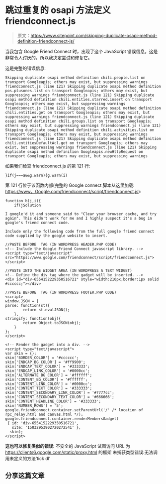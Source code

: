 # 跳过重复的 osapi 方法定义 friendconnect.js

> 原文：<https://www.sitepoint.com/skipping-duplicate-osapi-method-definition-friendconnect-js/>

当我包含 Google Friend Connect 时，出现了这个 JavaScript 错误信息。这是非常令人讨厌的，所以我决定尝试和修复它。

这是完整的错误信息:

 `Skipping duplicate osapi method definition chili.people.list on transport Googleapis; others may exist, but suppressing warnings
friendconnect.js (line 121)
Skipping duplicate osapi method definition pos.plusones.list on transport Googleapis; others may exist, but suppressing warnings
friendconnect.js (line 121)
Skipping duplicate osapi method definition chili.entities.starred.insert on transport Googleapis; others may exist, but suppressing warnings
friendconnect.js (line 121)
Skipping duplicate osapi method definition chili.entities.get on transport Googleapis; others may exist, but suppressing warnings
friendconnect.js (line 121)
Skipping duplicate osapi method definition chili.groups.list on transport Googleapis; others may exist, but suppressing warnings
friendconnect.js (line 121)
Skipping duplicate osapi method definition chili.activities.list on transport Googleapis; others may exist, but suppressing warnings
friendconnect.js (line 121)
Skipping duplicate osapi method definition chili.entitiesDefaultAcl.get on transport Googleapis; others may exist, but suppressing warnings
friendconnect.js (line 121)
Skipping duplicate osapi method definition Googleapis.newHttpRequest on transport Googleapis; others may exist, but suppressing warnings` 

如果我们检查 friendconnect.js 的第 121 行:

```
}if(j===a&&g.warn){g.warn(i)
```

第 121 行位于该函数内部(完整的 Google connect 脚本从这里加载: [https://www。Google.com/friendconnect/script/friendconnect.js](https://www.Google.com/friendconnect/script/friendconnect.js)):

```
function b(j,i){
	if(jSolution

I google'd it and someone said to "Clear your browser cache, and try again". This didn't work for me and I highly suspect it's a bug in google's friend connect code.

Include only the following code from the full google friend connect code supplied by the google website to insert.

//PASTE BEFORE  TAG (IN WORDPRESS HEADER.PHP CODE)
<!-- Include the Google Friend Connect javascript library. -->
<script type="text/javascript" src="https://www.google.com/friendconnect/script/friendconnect.js"></script>

//PASTE INTO THE WIDGET AREA (IN WORDPRESS A TEXT WIDGET)
<!-- Define the div tag where the gadget will be inserted. -->
<div id="div-6554152229350516721" style="width:210px;border:1px solid #cccccc;"></div>

//PASTE BEFORE  TAG (IN WORDPRESS FOOTER.PHP CODE)
<script>
window.JSON = {
parse: function(st){
		return st.evalJSON();
	},
stringify: function(obj){
		return Object.toJSON(obj);
	}
};
</script>
```

```
<!-- Render the gadget into a div. -->
<script type="text/javascript">
var skin = {};
skin['BORDER_COLOR'] = '#cccccc';
skin['ENDCAP_BG_COLOR'] = '#ff9900';
skin['ENDCAP_TEXT_COLOR'] = '#333333';
skin['ENDCAP_LINK_COLOR'] = '#0000cc';
skin['ALTERNATE_BG_COLOR'] = '#ffffff';
skin['CONTENT_BG_COLOR'] = '#ffffff';
skin['CONTENT_LINK_COLOR'] = '#0000cc';
skin['CONTENT_TEXT_COLOR'] = '#333333';
skin['CONTENT_SECONDARY_LINK_COLOR'] = '#7777cc';
skin['CONTENT_SECONDARY_TEXT_COLOR'] = '#666666';
skin['CONTENT_HEADLINE_COLOR'] = '#333333';
skin['NUMBER_ROWS'] = '5';
google.friendconnect.container.setParentUrl('/' /* location of rpc_relay.html and canvas.html */);
google.friendconnect.container.renderMembersGadget(
 { id: 'div-6554152229350516721',
   site: '15032953902720272541' },
  skin);
</script>
```

**这也可以修复类似的错误:**
不安全的 JavaScript 试图访问 URL 为 https://clients6.google.com/static/proxy.html 的框架
未捕获类型错误:无法调用未定义的方法‘tick dl’

## 分享这篇文章